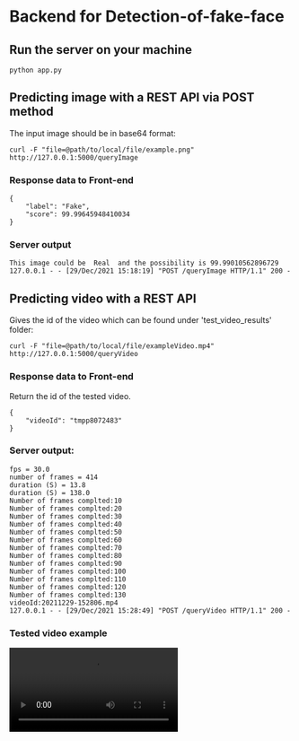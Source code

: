 # Backend for Detection-of-fake-face 

## Run the server on your machine

```
python app.py
```

## Predicting image with a REST API via POST method

The input image should be in base64 format: 

```
curl -F "file=@path/to/local/file/example.png" http://127.0.0.1:5000/queryImage
```
### Response data to Front-end

```
{
    "label": "Fake",
    "score": 99.99645948410034
}
```

### Server output
```
This image could be  Real  and the possibility is 99.99010562896729
127.0.0.1 - - [29/Dec/2021 15:18:19] "POST /queryImage HTTP/1.1" 200 -
```

## Predicting video with a REST API
Gives the id of the video which can be found under 'test_video_results' folder: 
```
curl -F "file=@path/to/local/file/exampleVideo.mp4" http://127.0.0.1:5000/queryVideo
```

### Response data to Front-end

Return the id of the tested video.
```
{
    "videoId": "tmpp8072483"
}
```


### Server output:
```
fps = 30.0
number of frames = 414
duration (S) = 13.8
duration (S) = 138.0
Number of frames complted:10
Number of frames complted:20
Number of frames complted:30
Number of frames complted:40
Number of frames complted:50
Number of frames complted:60
Number of frames complted:70
Number of frames complted:80
Number of frames complted:90
Number of frames complted:100
Number of frames complted:110
Number of frames complted:120
Number of frames complted:130
videoId:20211229-152806.mp4
127.0.0.1 - - [29/Dec/2021 15:28:49] "POST /queryVideo HTTP/1.1" 200 -
```

### Tested video example
![demo](./assets/demo/example.mp4)
